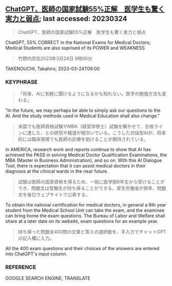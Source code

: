 ## [ChatGPT、医師の国家試験55%正解　医学生も驚く実力と弱点](https://www.asahi.com/articles/ASR3R6K7XR3LPLBJ001.html?iref=comtop_7_01); last accessed: 20230324

> ChatGPT、医師の国家試験55%正解　医学生も驚く実力と弱点

ChatGPT, 55% CORRECT in the National Exams for Medical Doctors; Medical Students are also suprised of its POWER and WEAKNESS

> 竹野内崇宏2023年3月24日 9時00分

TAKENOUCHI, Takahiro; 2023-03-24T09:00

### KEYPHRASE

> 「将来、AIに気軽に聞けるようになるかも知れない。医学の勉強方法も変わる」

"In the future, we may perhaps be able to simply ask our questions to the AI. And the study methods used in Medical Education shall also change."

> 米国でも医師資格試験やMBA（経営学修士）試験を解かせて、合格ラインに達した、との研究や報道が相次いでいる。こうした対話型AIが、将来的には臨床現場でも医師の診療を助けることが期待されている。

In AMERICA, research work and reports continue to show that AI has achieved the PASS in solving Medical Doctor Qualification Examinations, the MBA (Master in Business Administration), and so on. With this AI Dialogue Tool, there is expectation that it can assist medical doctors in their diagnosis at the clinical wards in the near future.

> 試験は医師の国家資格を得るため、一般に医学部6年生から受けることができ、問題文は受験生が持ち帰ることができる。厚生労働省が例年、問題文を後日ウェブサイトで公表する。

To obtain the national certification for medical doctors, in general a 6th year student from the Medical School Unit can take the exam, and the examinee can bring home the exam questions. The Bureau of Labor and Welfare shall share at a later date on its website, exam questions for an example year.

> 持ち帰った問題全400問の文章と答えの選択肢を、手入力でチャットGPTの記入欄に入力。

All the 400 exam questions and their choices of the answers are entered into ChatGPT's input column.

### REFERENCE

GOOGLE SEARCH ENGINE; TRANSLATE
